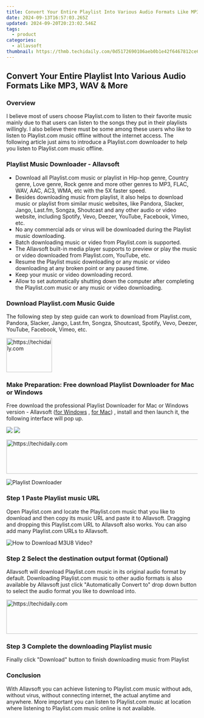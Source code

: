 ```yaml
---
title: Convert Your Entire Playlist Into Various Audio Formats Like MP3, WAV & More
date: 2024-09-13T16:57:03.265Z
updated: 2024-09-20T20:23:02.546Z
tags:
  - product
categories:
  - allavsoft
thumbnail: https://thmb.techidaily.com/0d5172690106aeb0b1e42f6467812ce6f42bcdb66b69630f22d7099f56101e88.jpeg
---
```


## Convert Your Entire Playlist Into Various Audio Formats Like MP3, WAV & More

### Overview

I believe most of users choose Playlist.com to listen to their favorite music mainly due to that users can listen to the songs they put in their playlists willingly. I also believe there must be some among these users who like to listen to Playlist.com music offline without the internet access. The following article just aims to introduce a Playlist.com downloader to help you listen to Playlist.com music offline.

### Playlist Music Downloader - Allavsoft

* Download all Playlist.com music or playlist in Hip-hop genre, Country genre, Love genre, Rock genre and more other genres to MP3, FLAC, WAV, AAC, AC3, WMA, etc with the 5X faster speed.
* Besides downloading music from playlist, it also helps to download music or playlist from similar music websites, like Pandora, Slacker, Jango, Last.fm, Songza, Shoutcast and any other audio or video website, including Spotify, Vevo, Deezer, YouTube, Facebook, Vimeo, etc.
* No any commercial ads or virus will be downloaded during the Playlist music downloading.
* Batch downloading music or video from Playlist.com is supported.
* The Allavsoft built-in media player supports to preview or play the music or video downloaded from Playlist.com, YouTube, etc.
* Resume the Playlist music downloading or any music or video downloading at any broken point or any paused time.
* Keep your music or video downloading record.
* Allow to set automatically shutting down the computer after completing the Playlist.com music or any music or video downloading.

### Download Playlist.com Music Guide

The following step by step guide can work to download from Playlist.com, Pandora, Slacker, Jango, Last.fm, Songza, Shoutcast, Spotify, Vevo, Deezer, YouTube, Facebook, Vimeo, etc.

<!-- affiliate ads begin -->
<a href="https://bluettide.pxf.io/c/5597632/2141684/17092" target="_top" id="2141684">
  <img src="//a.impactradius-go.com/display-ad/17092-2141684" border="0" alt="https://techidaily.com" width="120" height="90"/>
</a>
<img height="0" width="0" src="https://bluettide.pxf.io/i/5597632/2141684/17092" style="position:absolute;visibility:hidden;" border="0" />
<!-- affiliate ads end -->

### Make Preparation: Free download Playlist Downloader for Mac or Windows

Free download the professional Playlist Downloader for Mac or Windows version - Allavsoft ([for Windows](https://tools.techidaily.com/allavsoft/products/) , [for Mac](https://tools.techidaily.com/allavsoft/products/)) , install and then launch it, the following interface will pop up.

[![](https://www.allavsoft.com/how-to/../images/how-to/free-download-win.jpg)](https://tools.techidaily.com/allavsoft/products/) [![](https://www.allavsoft.com/how-to/../images/how-to/free-download-mac.jpg)](https://tools.techidaily.com/allavsoft/products/)

<!-- affiliate ads begin -->
<a href="https://appsumo.8odi.net/c/5597632/2105869/7443" target="_top" id="2105869">
  <img src="//a.impactradius-go.com/display-ad/7443-2105869" border="0" alt="https://techidaily.com" width="728" height="90"/>
</a>
<img height="0" width="0" src="https://appsumo.8odi.net/i/5597632/2105869/7443" style="position:absolute;visibility:hidden;" border="0" />
<!-- affiliate ads end -->

![Playlist Downloader](https://www.allavsoft.com/how-to/../images/allavsoft/screen-shot-600.jpg)

### Step 1 Paste Playlist music URL

Open Playlist.com and locate the Playlist.com music that you like to download and then copy its music URL and paste it to Allavsoft. Dragging and dropping this Playlist.com URL to Allavsoft also works. You can also add many Playlist.com URLs to Allavsoft.

![How to Download M3U8 Video?](https://www.allavsoft.com/how-to/../images/how-to/download-rtmp-video/download-rtmp-video.jpg)

### Step 2 Select the destination output format (Optional)

Allavsoft will download Playlist.com music in its original audio format by default. Downloading Playlist.com music to other audio formats is also available by Allavsoft just click "Automatically Convert to" drop down button to select the audio format you like to download into.

<!-- affiliate ads begin -->
<a href="https://ephamedtechinc.pxf.io/c/5597632/2137220/26400" target="_top" id="2137220">
  <img src="//a.impactradius-go.com/display-ad/26400-2137220" border="0" alt="https://techidaily.com" width="728" height="90"/>
</a>
<img height="0" width="0" src="https://ephamedtechinc.pxf.io/i/5597632/2137220/26400" style="position:absolute;visibility:hidden;" border="0" />
<!-- affiliate ads end -->

### Step 3 Complete the downloading Playlist music

Finally click "Download" button to finish downloading music from Playlist

### Conclusion

With Allavsoft you can achieve listening to Playlist.com music without ads, without virus, without connecting internet, the actual anytime and anywhere. More important you can listen to Playlist.com music at location where listening to Playlist.com music online is not available.

<ins class="adsbygoogle"
     style="display:block"
     data-ad-format="autorelaxed"
     data-ad-client="ca-pub-7571918770474297"
     data-ad-slot="1223367746"></ins>

<ins class="adsbygoogle"
     style="display:block"
     data-ad-client="ca-pub-7571918770474297"
     data-ad-slot="8358498916"
     data-ad-format="auto"
     data-full-width-responsive="true"></ins>



